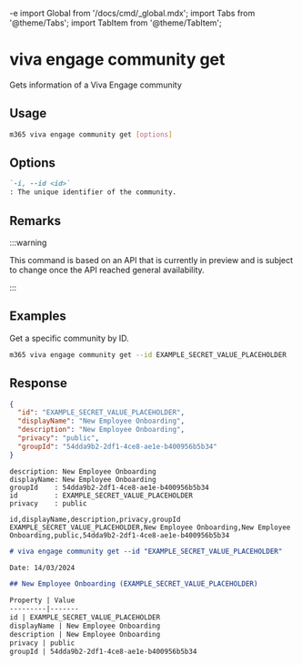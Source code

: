 -e <!-- DISCLAIMER: All secrets, passwords, and sensitive values in this document are examples only and not real credentials. -->
import Global from '/docs/cmd/_global.mdx';
import Tabs from '@theme/Tabs';
import TabItem from '@theme/TabItem';

# viva engage community get

Gets information of a Viva Engage community

## Usage

```sh
m365 viva engage community get [options]
```

## Options

```md definition-list
`-i, --id <id>`
: The unique identifier of the community.
```

<Global />

## Remarks

:::warning

This command is based on an API that is currently in preview and is subject to change once the API reached general availability.

:::

## Examples

Get a specific community by ID.

```sh
m365 viva engage community get --id EXAMPLE_SECRET_VALUE_PLACEHOLDER
```

## Response

<Tabs>
  <TabItem value="JSON">

  ```json
  {
    "id": "EXAMPLE_SECRET_VALUE_PLACEHOLDER",
    "displayName": "New Employee Onboarding",
    "description": "New Employee Onboarding",
    "privacy": "public",
    "groupId": "54dda9b2-2df1-4ce8-ae1e-b400956b5b34"
  }
  ```

  </TabItem>
  <TabItem value="Text">

  ```text
  description: New Employee Onboarding
  displayName: New Employee Onboarding
  groupId    : 54dda9b2-2df1-4ce8-ae1e-b400956b5b34
  id         : EXAMPLE_SECRET_VALUE_PLACEHOLDER
  privacy    : public
  ```

  </TabItem>
  <TabItem value="CSV">

  ```csv
  id,displayName,description,privacy,groupId
  EXAMPLE_SECRET_VALUE_PLACEHOLDER,New Employee Onboarding,New Employee Onboarding,public,54dda9b2-2df1-4ce8-ae1e-b400956b5b34
  ```

  </TabItem>
  <TabItem value="Markdown">

  ```md
  # viva engage community get --id "EXAMPLE_SECRET_VALUE_PLACEHOLDER"

  Date: 14/03/2024

  ## New Employee Onboarding (EXAMPLE_SECRET_VALUE_PLACEHOLDER)

  Property | Value
  ---------|-------
  id | EXAMPLE_SECRET_VALUE_PLACEHOLDER
  displayName | New Employee Onboarding
  description | New Employee Onboarding
  privacy | public
  groupId | 54dda9b2-2df1-4ce8-ae1e-b400956b5b34
  ```

  </TabItem>
</Tabs>
